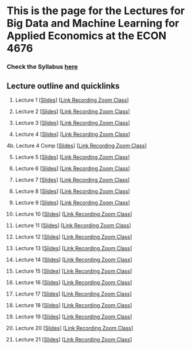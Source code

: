 # This is the page for the Lectures for Big Data and Machine Learning for Applied Economics at the ECON 4676  
### Check the Syllabus [here](https://github.com/ECON-4676-UNIANDES/Syllabus)


## Lecture outline and quicklinks

1. Lecture 1 \[[Slides](https://github.com/ECON-4676-UNIANDES/lectures/blob/master/Lecture1/Lecture1.pdf)\] \[[Link  Recording Zoom Class](https://www.dropbox.com/sh/zkpkfgjs0k34b44/AAB6wo5YB-IFiEMGx6QmpH5Ra?dl=0)\]

2. Lecture 2 \[[Slides](https://github.com/ECON-4676-UNIANDES/lectures/blob/master/Lecture2/Lecture2.pdf)\] \[[Link Recording Zoom Class](https://www.dropbox.com/sh/fgdqfjclv1jvv7f/AADX6btHjs9LEPlblnUtbFVIa?dl=0)\]

3. Lecture 3 \[[Slides](https://github.com/ECON-4676-UNIANDES/lectures/blob/master/Lecture3/Lecture3.pdf)\] \[[Link Recording Zoom Class](https://www.dropbox.com/sh/kddkp0h2sbrffb4/AAD55cSWTxVHnbp2m0B__sTda?dl=0)\]

4. Lecture 4 \[[Slides](https://github.com/ECON-4676-UNIANDES/lectures/blob/master/Lecture4/Lecture4.pdf)\] [[Link Recording Zoom Class](https://www.dropbox.com/sh/o3vyam1fehgz13b/AADqlMH66tyqRIBPLNaKzMoNa?dl=0)\]

4b. Lecture 4 Comp \[[Slides](https://github.com/ECON-4676-UNIANDES/lectures/blob/master/Lecture4/Lecture4_comp.pdf)\] [[Link Recording Zoom Class](https://www.dropbox.com/sh/65ymtwbdzuas9p0/AAD6Gh5NAxb6ev9HKvyNLvxXa?dl=0)\]

5. Lecture 5 \[[Slides](https://github.com/ECON-4676-UNIANDES/Lectures/blob/master/Lecture5/Lecture5.pdf)\] [[Link Recording Zoom Class](https://www.dropbox.com/sh/xu35pcxbk34ck5u/AAA8VHTkWXcBVjecwIbGcuXla?dl=0)\]

6. Lecture 6 \[[Slides](https://github.com/ECON-4676-UNIANDES/Lectures/blob/master/Lecture6/Lecture6.pdf)\] [[Link Recording Zoom Class](https://www.dropbox.com/sh/mzj58jimv3x1ruv/AAACyK0W908O0NmTeLP5T689a?dl=0)\]

7. Lecture 7 \[[Slides](https://github.com/ECON-4676-UNIANDES/Lectures/blob/master/Lecture7/Lecture7.pdf)\] [[Link Recording Zoom Class](https://www.dropbox.com/sh/6dizxan5giff8r4/AADrb9B7SyTnj2ibt_MWVAiZa?dl=0)\]

8. Lecture 8 \[[Slides](https://github.com/ECON-4676-UNIANDES/Lectures/blob/master/Lecture8/Lecture8.pdf)\] [[Link Recording Zoom Class](https://www.dropbox.com/sh/zpyxoferfd14fwo/AACnQATMnbGxgbNbeYIbUFSaa?dl=0)\]

9. Lecture 9 \[[Slides](https://github.com/ECON-4676-UNIANDES/Lectures/blob/master/Lecture9/Lecture9.pdf)\] [[Link Recording Zoom Class](https://www.dropbox.com/sh/4bkvhbsnkjy9510/AAByBKY8_XUuxcfhNF0yblWYa?dl=0)\]

10. Lecture 10 \[[Slides](https://github.com/ECON-4676-UNIANDES/Lectures/blob/master/Lecture10/Lecture10.pdf)\] [[Link Recording Zoom Class](https://www.dropbox.com/sh/8xoz7681v9ea28g/AABN-_YEMFa8id31rT6F3_DXa?dl=0)\]

11. Lecture 11 \[[Slides](https://github.com/ECON-4676-UNIANDES/Lectures/blob/master/Lecture11/Lecture11.pdf)\] [[Link Recording Zoom Class](https://www.dropbox.com/sh/cn40jcus1geagr7/AABR5XRDsu1mJy3pDhVAqJlQa?dl=0)\]

12. Lecture 12 \[[Slides](https://github.com/ECON-4676-UNIANDES/Lectures/blob/master/Lecture12/Lecture12.pdf)\] [[Link Recording Zoom Class](https://www.dropbox.com/sh/p0x1ugxestf0yjz/AADIeb4gZblXbZ-fbN7Xi5C3a?dl=0)\]

13. Lecture 13 \[[Slides](https://github.com/ECON-4676-UNIANDES/Lectures/blob/master/Lecture13/Lecture13.pdf)\] [[Link Recording Zoom Class](https://www.dropbox.com/sh/lbbj140rnn2ehko/AABoDrFAj0fuGHFjIbe6fnRwa?dl=0)\]

14. Lecture 14 \[[Slides](https://github.com/ECON-4676-UNIANDES/Lectures/blob/master/Lecture14/Lecture14.pdf)\] [[Link Recording Zoom Class](https://www.dropbox.com/sh/rmzuslwf1eppndz/AAB666Vmom-wDEsOy9kZcDMoa?dl=0)\]

15. Lecture 15 \[[Slides](https://github.com/ECON-4676-UNIANDES/Lectures/blob/master/Lecture15/Lecture15.pdf)\] [[Link Recording Zoom Class](https://www.dropbox.com/sh/649hl55wjo2o3wr/AADSgBVC6GQciceseP3c5QYHa?dl=0)\]

16. Lecture 16 \[[Slides](https://github.com/ECON-4676-UNIANDES/Lectures/blob/master/Lecture16/Lecture16.pdf)\] [[Link Recording Zoom Class](https://www.dropbox.com/sh/w7ph2i9fhny4hj0/AADu2QmKzQd0SoEDr8N2ZlJma?dl=0)\]

17. Lecture 17 \[[Slides](https://github.com/ECON-4676-UNIANDES/Lectures/blob/master/Lecture17/Lecture17.pdf)\] [[Link Recording Zoom Class](https://www.dropbox.com/sh/ivt6y4xllgdqaoo/AAB8C1thVZxDMr48gDBcWI3wa?dl=0)\]

18. Lecture 18 \[[Slides](https://github.com/ECON-4676-UNIANDES/Lectures/blob/master/Lecture18/Lecture18.pdf)\] [[Link Recording Zoom Class](https://www.dropbox.com/sh/lgz07p1qpytq5rw/AACfRf1oskmJGtYjapskxJVCa?dl=0)\]

19. Lecture 19 \[[Slides](https://github.com/ECON-4676-UNIANDES/Lectures/blob/master/Lecture19/Lecture19.pdf)\] [[Link Recording Zoom Class](https://www.dropbox.com/sh/btvttxvcwwygrnc/AAB94CS8UHwOiyBFohOHVPjEa?dl=0)\]

20. Lecture 20 \[[Slides](https://github.com/ECON-4676-UNIANDES/Lectures/blob/master/Lecture20/Lecture20.pdf)\] [[Link Recording Zoom Class](https://www.dropbox.com/sh/iieapsgregmxmmc/AABgUeNUTHx-iGz3wW3Ox-9Fa?dl=0)\]

21. Lecture 21 \[[Slides](https://github.com/ECON-4676-UNIANDES/Lectures/blob/master/Lecture21/Lecture21.pdf)\] [[Link Recording Zoom Class]()\]
